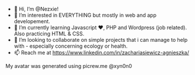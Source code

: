 - 👋 Hi, I’m @Nezxie!
- 👀 I’m interested in EVERYTHING but mostly in web and app developement.
- 🌱 I’m currently learning Javascript ❤️, PHP and Wordpress (job related). Also practicing HTML & CSS.
- 💞️ I’m looking to collaborate on simple projects that i can manage to help with - especially concerning ecology or health.
- 📫 Reach me at https://www.linkedin.com/in/zachariasiewicz-agnieszka/

My avatar was generated using picrew.me @xyn0n0

<!---
Nezxie/Nezxie is a ✨ special ✨ repository because its `README.md` (this file) appears on your GitHub profile.
You can click the Preview link to take a look at your changes.
--->

